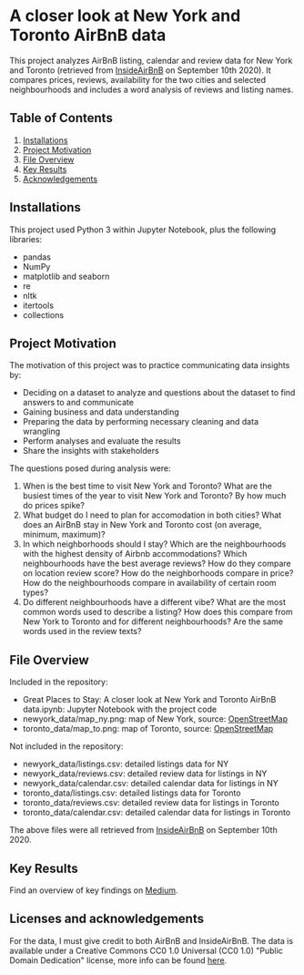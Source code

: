 # A closer look at New York and Toronto AirBnB data
This project analyzes AirBnB listing, calendar and review data for New York and Toronto (retrieved from [InsideAirBnB](http://insideairbnb.com/get-the-data.html) on September 10th 2020). It compares prices, reviews, availability for the two cities and selected neighbourhoods and includes a word analysis of reviews and listing names. 

## Table of Contents
1. [Installations](#installations)
2. [Project Motivation](#motivation)
3. [File Overview](#overview)
4. [Key Results](#results)
5. [Acknowledgements](#acknowledgements)

## <a id="installations"/> Installations

This project used Python 3 within Jupyter Notebook, plus the following libraries: 
- pandas
- NumPy
- matplotlib and seaborn
- re
- nltk
- itertools
- collections

## <a id="motivation"/> Project Motivation
The motivation of this project was to practice communicating data insights by:
- Deciding on a dataset to analyze and questions about the dataset to find answers to and communicate
- Gaining business and data understanding
- Preparing the data by performing necessary cleaning and data wrangling
- Perform analyses and evaluate the results
- Share the insights with stakeholders

The questions posed during analysis were: 
1. When is the best time to visit New York and Toronto?
     What are the busiest times of the year to visit New York and Toronto? By how much do prices spike?
2. What budget do I need to plan for accomodation in both cities?
     What does an AirBnB stay in New York and Toronto cost (on average, minimum, maximum)?
3.  In which neighborhoods should I stay?
     Which are the neighbourhoods with the highest density of Airbnb accommodations?
     Which neighbourhoods have the best average reviews? How do they compare on location review score?
     How do the neighborhoods compare in price?
     How do the neighbourhoods compare in availability of certain room types?
4. Do different neighbourhoods have a different vibe?
     What are the most common words used to describe a listing?
     How does this compare from New York to Toronto  and for different neighbourhoods? 
     Are the same words used in the review texts?

##  <a id="overview"/> File Overview
Included in the repository:
- Great Places to Stay: A closer look at New York and Toronto AirBnB data.ipynb: Jupyter Notebook with the project code
- newyork_data/map_ny.png: map of New York, source: [OpenStreetMap](https://www.openstreetmap.org/)
- toronto_data/map_to.png: map of Toronto, source: [OpenStreetMap](https://www.openstreetmap.org/)

Not included in the repository: 
- newyork_data/listings.csv: detailed listings data for NY
- newyork_data/reviews.csv: detailed review data for listings in NY
- newyork_data/calendar.csv: detailed calendar data for listings in NY
- toronto_data/listings.csv: detailed listings data for Toronto
- toronto_data/reviews.csv: detailed review data for listings in Toronto
- toronto_data/calendar.csv: detailed calendar data for listings in Toronto

The above files were all retrieved from [InsideAirBnB](http://insideairbnb.com/get-the-data.html) on September 10th 2020. 

## <a id="results"/> Key Results 

Find an overview of key findings on [Medium](https://medium.com/@maren.zoller/great-places-to-stay-a-closer-look-at-new-york-and-toronto-airbnb-data-71d8d134a6cf).

## <a id="acknowledgements"/> Licenses and acknowledgements

For the data, I must give credit to both AirBnB and InsideAirBnB. The data is available under a Creative Commons CC0 1.0 Universal (CC0 1.0) "Public Domain Dedication" license, more info can be found [here](http://insideairbnb.com/get-the-data.html).
